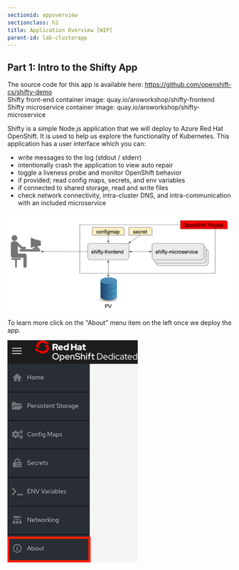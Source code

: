 ```yaml
---
sectionid: appoverview
sectionclass: h2
title: Application Overview [WIP]
parent-id: lab-clusterapp
---
```


## Part 1: Intro to the Shifty App
The source code for this app is available here: https://github.com/openshift-cs/shifty-demo <br>
Shifty front-end container image: quay.io/aroworkshop/shifty-frontend <br> 
Shifty microservice container image: quay.io/aroworkshop/shifty-microservice

Shifty is a simple Node.js application that we will deploy to Azure Red Hat OpenShift. It is used to help us explore the functionality of Kubernetes. This application has a user interface which you can:
 - write messages to the log (stdout / stderr)
 - intentionally crash the application to view auto repair
 - toggle a liveness probe and monitor OpenShift behavior
 - if provided; read config maps, secrets, and env variables
 - if connected to shared storage, read and write files
 - check network connectivity, intra-cluster DNS, and intra-communication with an included microservice

![Shifty Diagram](/media/managedlab/4-shifty-arch.png)

To learn more click on the "About" menu item on the left once we deploy the app.

![Shifty About](/media/managedlab/5-shifty-about.png)
